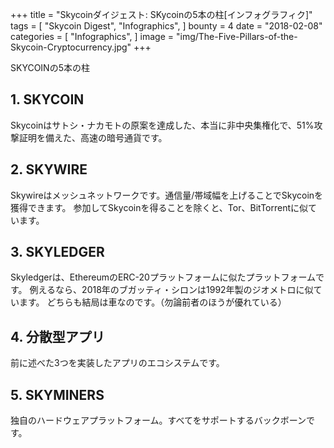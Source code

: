 +++
title = "Skycoinダイジェスト: SKycoinの5本の柱[インフォグラフィク]"
tags = [
    "Skycoin Digest",
    "Infographics",
]
bounty = 4
date = "2018-02-08"
categories = [
    "Infographics",
]
image = "img/The-Five-Pillars-of-the-Skycoin-Cryptocurrency.jpg"
+++

SKYCOINの5本の柱

## __1. SKYCOIN__

Skycoinはサトシ・ナカモトの原案を達成した、本当に非中央集権化で、51%攻撃証明を備えた、高速の暗号通貨です。

## __2. SKYWIRE__

Skywireはメッシュネットワークです。通信量/帯域幅を上げることでSkycoinを獲得できます。
参加してSkycoinを得ることを除くと、Tor、BitTorrentに似ています。

## __3. SKYLEDGER__

Skyledgerは、EthereumのERC-20プラットフォームに似たプラットフォームです。
例えるなら、2018年のブガッティ・シロンは1992年製のジオメトロに似ています。
どちらも結局は車なのです。（勿論前者のほうが優れている）

## __4. 分散型アプリ__

前に述べた3つを実装したアプリのエコシステムです。

## __5. SKYMINERS__
独自のハードウェアプラットフォーム。すべてをサポートするバックボーンです。

